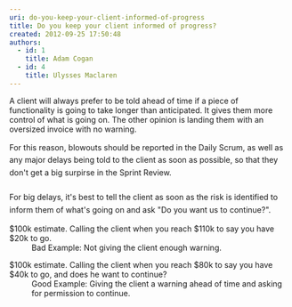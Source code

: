 ```yaml
---
uri: do-you-keep-your-client-informed-of-progress
title: Do you keep your client informed of progress?
created: 2012-09-25 17:50:48
authors:
  - id: 1
    title: Adam Cogan
  - id: 4
    title: Ulysses Maclaren
---
```





<span class='intro'> <p>A client will always prefer to be told ahead of time if a piece of functionality&#160;is going to take longer than anticipated. It gives them more control of what is going on. The other opinion is landing them with an oversized invoice with no warning. </p> </span>

<dl class="goodImage"><dt><span style="line-height&#58;1.6;">For this reason, blowouts should be reported in the Daily Scrum, as well as any major delays being told to the client as soon as possible, so that they don't get a big surpirse in the Sprint Review.&#160;</span></dt><dt><span style="line-height&#58;1.6;"><br></span></dt><dt><span style="line-height&#58;1.6;">For big delays,&#160;it's best to tell&#160;the client as soon as the risk is identified to inform them of what's going on and ask &quot;Do you want us to continue?&quot;.</span><br></dt></dl>
<dl class="bad"><dt>$100k estimate. Calling the client when you reach $110k to say you have $20k to go.​ </dt>
<dd>Bad Example&#58; Not giving the client enough warning. </dd></dl>
<dl class="good"><dt>$100k estimate. Calling the client when you reach $80k to say you have $40k to go, and does he want to continue? </dt>
<dd>Good Example&#58; Giving the client a warning ahead of time and asking for permission to continue. </dd></dl>



